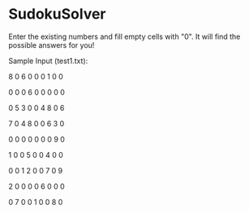 # SudokuSolver
Enter the existing numbers and fill empty cells with "0". It will find the possible answers for you!


Sample Input (test1.txt):

8 0 6 0 0 0 1 0 0

0 0 0 6 0 0 0 0 0

0 5 3 0 0 4 8 0 6

7 0 4 8 0 0 6 3 0

0 0 0 0 0 0 0 9 0

1 0 0 5 0 0 4 0 0

0 0 1 2 0 0 7 0 9

2 0 0 0 0 6 0 0 0

0 7 0 0 1 0 0 8 0

